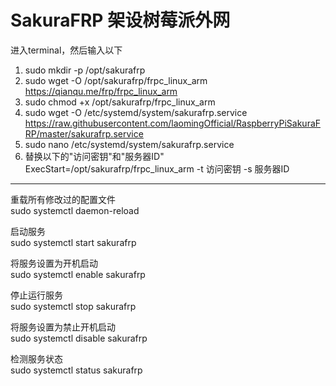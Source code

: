 # SakuraFRP 架设树莓派外网
进入terminal，然后输入以下
1) sudo mkdir -p /opt/sakurafrp
2) sudo wget -O /opt/sakurafrp/frpc_linux_arm https://qianqu.me/frp/frpc_linux_arm
3) sudo chmod +x /opt/sakurafrp/frpc_linux_arm
4) sudo wget -O /etc/systemd/system/sakurafrp.service https://raw.githubusercontent.com/laomingOfficial/RaspberryPiSakuraFRP/master/sakurafrp.service
5) sudo nano /etc/systemd/system/sakurafrp.service
6) 替换以下的"访问密钥"和"服务器ID"
ExecStart=/opt/sakurafrp/frpc_linux_arm -t 访问密钥 -s 服务器ID
---
重载所有修改过的配置文件  
sudo systemctl daemon-reload  

启动服务  
sudo systemctl start sakurafrp  

将服务设置为开机启动  
sudo systemctl enable sakurafrp  

停止运行服务  
sudo systemctl stop sakurafrp  

将服务设置为禁止开机启动  
sudo systemctl disable sakurafrp  

检测服务状态  
sudo systemctl status sakurafrp  
